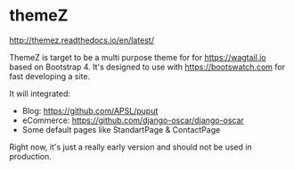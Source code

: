 # themeZ

http://themez.readthedocs.io/en/latest/

ThemeZ is target to be a multi purpose theme for for https://wagtail.io based on Bootstrap 4. It's designed to use with
https://bootswatch.com for fast developing a site.

It will integrated:

- Blog: https://github.com/APSL/puput
- eCommerce: https://github.com/django-oscar/django-oscar
- Some default pages like StandartPage & ContactPage

Right now, it's just a really early version and should not be used in production.
